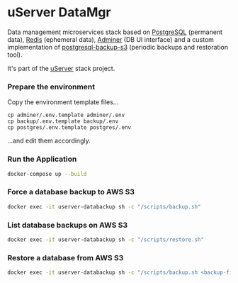 # uServer DataMgr

Data management microservices stack based on [PostgreSQL](https://hub.docker.com/_/postgres) (permanent data), [Redis](https://hub.docker.com/_/redis) (ephemeral data), [Adminer](https://hub.docker.com/_/adminer/) (DB UI interface) and a custom implementation of [postgresql-backup-s3](https://github.com/itbm/postgresql-backup-s3) (periodic backups and restoration tool).

It's part of the [uServer](https://github.com/users/ferdn4ndo/projects/1) stack project.


### Prepare the environment

Copy the environment template files...

```
cp adminer/.env.template adminer/.env
cp backup/.env.template backup/.env
cp postgres/.env.template postgres/.env
``` 
...and edit them accordingly.

### Run the Application

```sh
docker-compose up --build
```

### Force a database backup to AWS S3

```sh
docker exec -it userver-databackup sh -c "/scripts/backup.sh"
```

### List database backups on AWS S3

```sh
docker exec -it userver-databackup sh -c "/scripts/restore.sh"
```

### Restore a database from AWS S3

```sh
docker exec -it userver-databackup sh -c "/scripts/backup.sh <backup-filename>"
```